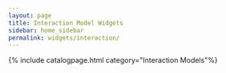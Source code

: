 ```yaml
---
layout: page
title: Interaction Model Widgets
sidebar: home_sidebar
permalink: widgets/interaction/
---
```

{% include catalogpage.html category="Interaction Models"%}  